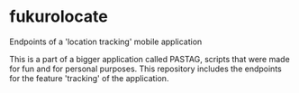 # fukurolocate
Endpoints of a 'location tracking' mobile application

This is a part of a bigger application called PASTAG, scripts that were made for fun and for personal purposes.
This repository includes the endpoints for the feature 'tracking' of the application.
